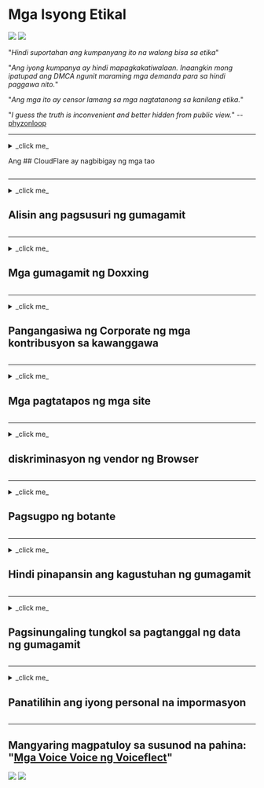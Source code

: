 # Mga Isyong Etikal

![](https://codeberg.org/crimeflare/cloudflare-tor/media/branch/master/image/itsreallythatbad.jpg)
![](https://codeberg.org/crimeflare/cloudflare-tor/media/branch/master/image/telegram/c81238387627b4bfd3dcd60f56d41626.jpg)

"_Hindi suportahan ang kumpanyang ito na walang bisa sa etika_"

"_Ang iyong kumpanya ay hindi mapagkakatiwalaan. Inaangkin mong ipatupad ang DMCA ngunit maraming mga demanda para sa hindi paggawa nito._"

"_Ang mga ito ay censor lamang sa mga nagtatanong sa kanilang etika._"

"_I guess the truth is inconvenient and better hidden from public view._" -- [phyzonloop](https://twitter.com/phyzonloop)


---


<details>
<summary> _click me_

Ang ## CloudFlare ay nagbibigay ng mga tao
</summary>


Ang Cloudflare ay nagpapadala ng mga email ng spam sa mga hindi gumagamit ng Cloudflare.

- Magpadala lamang ng mga email sa mga tagasuskribi na sumali
- Kapag sinabi ng gumagamit na "itigil", pagkatapos ay ihinto ang pagpapadala ng email

Ito ay simple. Ngunit walang pakialam si Cloudflare.
Sinabi ni Cloudflare gamit ang kanilang serbisyo [maaaring ihinto ang lahat ng mga spammer o mga umaatake](https://support.cloudflare.com/hc/en-us/articles/200170066-Will-activating-Cloudflare-stop-all-spammers-or-attackers- ).
Paano natin mapipigilan ang _Cloudflare spammers_ nang hindi nag-activate ng Cloudflare?


| 🖼 | 🖼 |
| --- | --- |
| ![](https://codeberg.org/crimeflare/cloudflare-tor/media/branch/master/image/cfspam01.jpg) | ![](https://codeberg.org/crimeflare/cloudflare-tor/media/branch/master/image/cfspam03.jpg) |
| ![](https://codeberg.org/crimeflare/cloudflare-tor/media/branch/master/image/cfspam02.jpg) | ![](https://codeberg.org/crimeflare/cloudflare-tor/media/branch/master/image/cfspambrittany.jpg)<br>![](https://codeberg.org/crimeflare/cloudflare-tor/media/branch/master/image/cfspamtwtr.jpg) |

</details>

---

<details>
<summary> _click me_

## Alisin ang pagsusuri ng gumagamit
</summary>


Ang sensor ng Cloudflare [negatibong mga pagsusuri](https://web.archive.org/web/20191116004046/https://www.trustpilot.com/reviews/5aa6ee0ed5a5700a7c8cf853). Kung nag-post ka ng _anti-Cloudflare_ text sa Twitter, mayroon kang isang pagkakataon na makakuha ng isang [tugon](https://twitter.com/CloudflareHelp/status/1126051764917145601) mula sa [empleyado ng Cloudflare](cloudflare_inc/cloudflare_members.txt) kasama ang "_[Hindi, hindi](PEOPLE.md) _ "mensahe. Kung nag-post ka ng negatibong pagsusuri sa anumang site ng pagsusuri, susubukan nilang [censor](https://twitter.com/phyzonloop/status/1178836176985366529) [ito](https://twitter.com/dxgl_org/status/1178722159432220672 ).


| 🖼 | 🖼 |
| --- | --- |
| ![](https://codeberg.org/crimeflare/cloudflare-tor/media/branch/master/image/cfcenrev_01.jpg)<br>![](https://codeberg.org/crimeflare/cloudflare-tor/media/branch/master/image/cfcenrev_02.jpg) | ![](https://codeberg.org/crimeflare/cloudflare-tor/media/branch/master/image/cfcenrev_03.jpg) |

</details>

---

<details>
<summary> _click me_

## Mga gumagamit ng Doxxing
</summary>


Ang Cloudflare ay may napakalaking [problema sa panliligalig](https://web.archive.org/web/20171024040313/http://www.businessinsider.com/cloudflare-ceo-suggests-people-who-report-online-abuse-use -fake-names-2017-5).
Cloudflare [nagbabahagi ng personal na impormasyon](https://archive.ph/ePdvi) ng mga [sino](https://twitter.com/ZJemptv/status/898299709634248704) [magreklamo](https://twitter.com/TinyPirate/katayuan/554718958176067584) [tungkol](https://twitter.com/remembrancermx/status/1010329041235148802) [host](https://twitter.com/Bridaguy/status/915003769280172037) [mga site](https://twitter .com/HelloAndrew/katayuan/897260208845500416). Minsan hiniling nila sa iyo na magbigay
ang iyong totoong ID. Kung hindi mo nais na mai-harassed, [assaulted](https://twitter.com/NiteShade925/status/1158469203420205056), [swatted](https://boingboing.net/2015/0/19/invasion-boards -set-out-to-rui.html) o [pinatay](https://twitter.com/RusEmbUSA/status/1187363092793040901), mas mahusay mong lumayo sa mga website ng Cloudflared.


| 🖼 | 🖼 |
| --- | --- |
| ![](https://codeberg.org/crimeflare/cloudflare-tor/media/branch/master/image/cfdox_what.jpg) | ![](https://codeberg.org/crimeflare/cloudflare-tor/media/branch/master/image/cfdox_swat.jpg) |
| ![](https://codeberg.org/crimeflare/cloudflare-tor/media/branch/master/image/cfdox_kill.jpg) | ![](https://codeberg.org/crimeflare/cloudflare-tor/media/branch/master/image/cfdox_threat.jpg) |
| ![](https://codeberg.org/crimeflare/cloudflare-tor/media/branch/master/image/cfdox_dox.jpg) | ![](https://codeberg.org/crimeflare/cloudflare-tor/media/branch/master/image/cfdox_ex1.jpg)<br>![](https://codeberg.org/crimeflare/cloudflare-tor/media/branch/master/image/cfdox_ex2.jpg) |

</details>

---

<details>
<summary> _click me_

## Pangangasiwa ng Corporate ng mga kontribusyon sa kawanggawa
</summary>


Ang CloudFlare ay [nagtatanong](https://web.archive.org/web/20191112033605/https://opencollective.com/cloudflarecollective#section-about) para sa mga kontribusyon sa kawanggawa. Nakatatakot na ang isang Amerikanong korporasyon ay hihilingin sa kawanggawa kasama ang mga non-profit na organisasyon na may magagandang dahilan. Kung gusto mo [hadlangan ang mga tao o pag-aaksaya ng oras ng ibang tao](PEOPLE.md), baka gusto mong mag-order ng ilang mga pizza para sa mga empleyado ng Cloudflare.


![](https://codeberg.org/crimeflare/cloudflare-tor/media/branch/master/image/cfdonate.jpg)

</details>

---

<details>
<summary> _click me_

## Mga pagtatapos ng mga site
</summary>


Ano ang gagawin mo kung bumaba ang iyong site _suddenly_? Mayroong mga ulat na ang Cloudflare ay [nagtatanggal](https://twitter.com/stefan_eady/status/1126033791267426304) [user's](https://twitter.com/derivativeburke/status/903755267053117440) [pagsasaayos](https://twitter.com/lordscarlet/status/1046785164792205314) o [paghinto ng serbisyo nang walang anumang babala](https://twitter.com/svolentin/status/1227324408475344896), [tahimik](https://twitter.com/BlnaryMlke/status/1194339461984854018). Iminumungkahi namin na makahanap ka ng [mas mahusay na provider](what-to-do.md).

![](https://codeberg.org/crimeflare/cloudflare-tor/media/branch/master/image/cftmnt.jpg)

</details>

---

<details>
<summary> _click me_

## diskriminasyon ng vendor ng Browser
</summary>


Nagbibigay ang CloudFlare ng higit na kagustuhan sa paggamot sa mga gumagamit ng Firefox habang nagbibigay ng pagalit na paggamot sa mga gumagamit ng hindi Tor-Browser sa Tor.
Ang mga gumagamit ng Tor na nararapat na tumanggi na magpatupad ng di-libreng javascript ay nakakatanggap din ng pagalit na paggamot.
Ang pagkakapantay-pantay na pag-access na ito ay isang pag-abuso sa neutrality sa network at isang pag-abuso sa kapangyarihan.

![](https://codeberg.org/crimeflare/cloudflare-tor/media/branch/master/image/browdifftbcx.gif)

- Kaliwa: `Tor Browser`, Kanan:` Chrome`. Parehong IP address.

![](https://codeberg.org/crimeflare/cloudflare-tor/media/branch/master/image/browserdiff.jpg)

- Kaliwa: `[Tor Browser] Pinapagana ang Javascript, Pinagana ang Cookie
- Kanan: `[Chrome] Pinapagana ang Javascript, Hindi Pinapagana ang Cookie

![](https://codeberg.org/crimeflare/cloudflare-tor/media/branch/master/image/cfsiryoublocked.jpg)

- QuteBrowser (menor de edad na browser) nang walang Tor (Clearnet IP)

| *** Browser *** | *** Pag-access sa paggamot *** |
| --- | --- |
| Tor Browser (pinagana ang Javascript) | pinapayagan ang pag-access |
| Firefox (pinagana ang Javascript) | pag-access ay hinamak |
| Chromium (pinagana ang Javascript) | pag-access ng hinamak (itinulak ang Google reCAPTCHA) |
| Chromium o Firefox (Hindi pinagana ang Javascript) | tinanggihan ang pag-access (itinulak * basag * reCAPTCHA ng Google) |
| Chromium o Firefox (hindi pinagana ng Cookie) | pag-access tinanggihan |
| QuteBrowser | tinanggihan ang pag-access |
| lynx | pag-access tinanggihan |
| w3m | tinanggihan ang pag-access |
| wget | tinanggihan ang pag-access |


"_Bakit hindi gumamit ng pindutan ng Audio upang malutas ang madaling hamon? _"

Oo, mayroong isang pindutan ng audio, ngunit _always_ [hindi gumagana sa Tor](https://trac.torproject.org/projects/tor/ticket/23840). Makakakuha ka ng mensaheng ito kapag na-click mo ito:

```
Subukan ulit mamaya
Ang iyong computer o network ay maaaring magpadala ng mga awtomatikong query.
Upang maprotektahan ang aming mga gumagamit, hindi namin ma-proseso ang iyong kahilingan ngayon.
Para sa karagdagang mga detalye bisitahin ang aming pahina ng tulong
```

</details>

---

<details>
<summary> _click me_

## Pagsugpo ng botante
</summary>


Ang mga botante sa estado ng US ay nagparehistro upang bumoto sa wakas sa pamamagitan ng website ng kalihim ng estado sa estado ng kanilang tirahan.
Ang mga tanggapan ng sekretaryo ng kontrolado ng Republikano ay nakikibahagi sa pagsugpo sa botante sa pamamagitan ng pag-prox ng website ng sekretarya ng estado sa pamamagitan ng Cloudflare.
Ang pagalit sa Cloudflare ng mga gumagamit ng Tor, ang posisyon ng MITM bilang isang sentralisadong pandaigdigang punto ng pagsubaybay, at ang nakapipinsalang papel sa pangkalahatang
nagagawang mag-atubiling magrehistro ang mga prospective na botante. Ang mga liberal sa partikular ay may posibilidad na yakapin ang privacy. Kinokolekta ng mga form sa pagpaparehistro ng botante ang sensitibong impormasyon tungkol sa pampulitika na nakahilig sa botante, personal na pisikal na address, numero ng seguridad sa lipunan, at petsa ng kapanganakan.
Karamihan sa mga estado ay gumagawa lamang ng isang subset ng impormasyong ito na magagamit ng publiko, ngunit nakikita ng Cloudflare ang *** lahat ng impormasyon na iyon kapag may nagrerehistro na bumoto.

Tandaan na ang pagrerehistro ng papel ay hindi nakakagid sa Cloudflare dahil ang sekretarya ng mga kawani ng entry sa data ng estado ay malamang na gagamitin ang
Cloudflare website upang maipasok ang data.

![](https://codeberg.org/crimeflare/cloudflare-tor/media/branch/master/image/cfvotm_01.jpg)
!

- Ang Change.org ay isang tanyag na website para sa pangangalap ng mga boto at kumilos. "Ang mga tao sa lahat ng dako ay nagsisimula mga kampanya, pagpapakilos ng mga tagasuporta, at nagtatrabaho sa mga gumagawa ng desisyon upang magmaneho ng mga solusyon.](https://web.archive.org/web/20200206120027/https://www.change.org/about)"
Sa kasamaang palad, maraming mga tao ay hindi maaaring tingnan ang change.org nang dahil sa agresibong filter ng Cloudflare. Pinigilan sila mula sa paglagda sa petisyon, kaya hindi kasama ang mga ito mula sa isang demokratikong proseso. Ang paggamit ng iba pang platform na hindi cloudflared tulad ng [OpenPetition](https://www.openpetition.eu/content/about_us) ay tumutulong sa paglutas ng problema.

| 🖼 | 🖼 |
| --- | --- |
| ![](https://codeberg.org/crimeflare/cloudflare-tor/media/branch/master/image/changeorgasn.jpg) | ![](https://codeberg.org/crimeflare/cloudflare-tor/media/branch/master/image/changeorgtor.jpg) |

- Ang Cloudflare's "[Athenian Project](https://www.cloudflare.com/athenian/)" ay nag-aalok ng libreng proteksyon sa antas ng negosyo sa mga website at lokal na halalan. Sinabi nila na "ang mga nasasakupan ay maaaring ma-access ang impormasyon sa halalan at pagpaparehistro ng botante" ngunit ito ay kasinungalingan sapagkat maraming tao ang hindi maaaring mag-browse sa site.

</details>

---

<details>
<summary> _click me_

## Hindi pinapansin ang kagustuhan ng gumagamit
</summary>


Kung nag-opt-out ka ng isang bagay, inaasahan mong wala kang natatanggap na email tungkol dito. Huwag pansinin ng Cloudflare ang kagustuhan ng gumagamit at magbahagi ng data sa mga korporasyong third-party [nang walang pahintulot ng customer](https://twitter.com/thexpaw/status/1108424723233419264). Kung gumagamit ka ng kanilang libreng plano, nagpapadala sila ng email sa iyo na humihiling na bumili ng buwanang subscription.

![](https://codeberg.org/crimeflare/cloudflare-tor/media/branch/master/image/cfviopl_tp.jpg)

</details>

---

<details>
<summary> _click me_

## Pagsinungaling tungkol sa pagtanggal ng data ng gumagamit
</summary>


Ayon sa blog na ito ng [ex-cloudflare customer](https://shkspr.mobi/blog/2019/11/can-you-trust-cloudflare-with-your-personal-data/), ang Cloudflare ay nagsisinungaling tungkol sa pagtanggal ng mga account. Ngayon, maraming [mga kumpanya ang nagpapanatili ng iyong data](https://justdeleteme.xyz/) matapos mong isara o tinanggal ang iyong account. Karamihan sa mga magagandang kumpanya ay binabanggit ang tungkol dito sa kanilang patakaran sa privacy. Cloudflare? Hindi.

```
2019-08-05 Nagpadala sa akin ng CloudFlare ang kumpirmasyon na tinanggal nila ang aking account.
2019-10-02 Nakatanggap ako ng isang email mula sa CloudFlare "dahil ako ay isang customer"
```

Hindi alam ng Cloudflare ang tungkol sa salitang "alisin". Kung talagang _removed_, bakit nakuha ng isang email ang ex-customer na ito? Nabanggit din niya na ang patakaran sa privacy ng Cloudflare ay hindi binabanggit tungkol dito.

```
Ang kanilang bagong patakaran sa privacy ay hindi nagbabanggit ng pagpapanatili ng data sa isang taon.
```

![](https://codeberg.org/crimeflare/cloudflare-tor/media/branch/master/image/cfviopl_notdel.jpg)

Paano ka mapagkakatiwalaan sa Cloudflare kung [ang kanilang patakaran sa privacy ay isang LIE](https://twitter.com/daviddlow/status/1197787135526555648)?

</details>

---

<details>
<summary> _click me_

## Panatilihin ang iyong personal na impormasyon
</summary>


Ang pagtanggal ng Cloudflare account ay [hard level](https://justdeleteme.xyz/).

```
Magsumite ng isang tiket ng suporta gamit ang kategorya na "Account",
at humiling ng pagtanggal ng account sa katawan ng mensahe.
Hindi ka dapat magkaroon ng mga domain o credit card na nakakabit sa iyong account bago humiling ng pagtanggal.
```

Makatanggap ka [email ng kumpirmasyon na ito](https://twitter.com/originalesushi/status/1199041528414527495).

![](https://codeberg.org/crimeflare/cloudflare-tor/media/branch/master/image/cf_deleteandkeep.jpg)

"Sinimulan namin na iproseso ang iyong kahilingan sa pagtanggal" ngunit "Patuloy kaming mag-iimbak ng iyong personal na impormasyon".

Maaari mo bang "tiwala" ito?

</details>

---

## Mangyaring magpatuloy sa susunod na pahina: "[Mga Voice Voice ng Voiceflect](../PEOPLE.md)"

![](https://codeberg.org/crimeflare/cloudflare-tor/media/branch/master/image/freemoldybread.jpg)
![](https://codeberg.org/crimeflare/cloudflare-tor/media/branch/master/image/cfisnotanoption.jpg)
